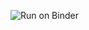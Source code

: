 



![Run on Binder](https://mybinder.org/v2/gh/ANU-PHYS3070-2019/mars-viewer/master?filepath=MarsViewer.ipynb)
